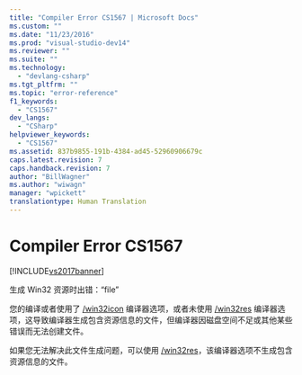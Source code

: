 ```yaml
---
title: "Compiler Error CS1567 | Microsoft Docs"
ms.custom: ""
ms.date: "11/23/2016"
ms.prod: "visual-studio-dev14"
ms.reviewer: ""
ms.suite: ""
ms.technology: 
  - "devlang-csharp"
ms.tgt_pltfrm: ""
ms.topic: "error-reference"
f1_keywords: 
  - "CS1567"
dev_langs: 
  - "CSharp"
helpviewer_keywords: 
  - "CS1567"
ms.assetid: 837b9855-191b-4384-ad45-52960906679c
caps.latest.revision: 7
caps.handback.revision: 7
author: "BillWagner"
ms.author: "wiwagn"
manager: "wpickett"
translationtype: Human Translation
---
```

# Compiler Error CS1567
[!INCLUDE[vs2017banner](../../../csharp/includes/vs2017banner.md)]

生成 Win32 资源时出错：“file”  
  
 您的编译或者使用了 [\/win32icon](../../../csharp/language-reference/compiler-options/win32icon-compiler-option.md) 编译器选项，或者未使用 [\/win32res](../../../csharp/language-reference/compiler-options/win32res-compiler-option.md) 编译器选项，这导致编译器生成包含资源信息的文件，但编译器因磁盘空间不足或其他某些错误而无法创建文件。  
  
 如果您无法解决此文件生成问题，可以使用 [\/win32res](../../../csharp/language-reference/compiler-options/win32res-compiler-option.md)，该编译器选项不生成包含资源信息的文件。